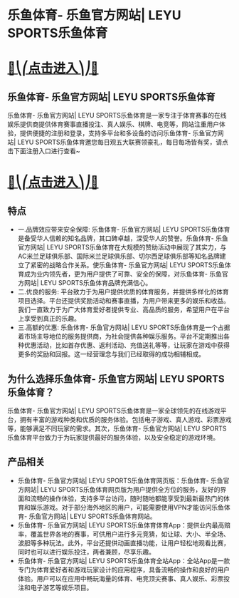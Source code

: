 # 乐鱼体育- 乐鱼官方网站| LEYU SPORTS乐鱼体育

# [🍉⎝⎛点击进入⎞⎠🍉](https://kkdd668.cn)
## 乐鱼体育- 乐鱼官方网站| LEYU SPORTS乐鱼体育
乐鱼体育- 乐鱼官方网站| LEYU SPORTS乐鱼体育是一家专注于体育赛事的在线娱乐提供商提供体育赛事直播投注、真人娱乐、棋牌、电竞等，网站注重用户体验，提供便捷的注册和登录，支持多平台和多设备的访问乐鱼体育- 乐鱼官方网站| LEYU SPORTS乐鱼体育邀您每日观五大联赛领豪礼，每日每场皆有奖，请点击下面注册入口进行查看~
# [🍉⎝⎛点击进入⎞⎠🍉](https://kkdd668.cn)

## 特点
- 一.品牌效应带来安全保障: 乐鱼体育- 乐鱼官方网站| LEYU SPORTS乐鱼体育是备受华人信赖的知名品牌，其口碑卓越，深受华人的赞誉。乐鱼体育- 乐鱼官方网站| LEYU SPORTS乐鱼体育在大规模的赞助活动中展现了其实力，与AC米兰足球俱乐部、国际米兰足球俱乐部、切尔西足球俱乐部等知名品牌建立了紧密的战略合作关系。使乐鱼体育- 乐鱼官方网站| LEYU SPORTS乐鱼体育成为业内领先者，更为用户提供了可靠、安全的保障，对乐鱼体育- 乐鱼官方网站| LEYU SPORTS乐鱼体育品牌充满信心。
- 二.优良的服务: 平台致力于为用户提供优质的体育服务，并提供多样化的体育项目选择。平台还提供奖励活动和赛事直播，为用户带来更多的娱乐和收益。我们一直致力于为广大体育爱好者提供专业、高品质的服务，希望用户在平台上享受到真正的乐趣。
- 三.高额的优惠: 乐鱼体育- 乐鱼官方网站| LEYU SPORTS乐鱼体育是一个占据着市场主导地位的服务提供商，为社会提供各种娱乐服务。平台不定期推出各种优惠活动，比如首存优惠、返利活动、充值送礼等等，让玩家在游戏中获得更多的奖励和回报。这一经营理念与我们已经取得的成功相辅相成。

## 为什么选择乐鱼体育- 乐鱼官方网站| LEYU SPORTS乐鱼体育？
乐鱼体育- 乐鱼官方网站| LEYU SPORTS乐鱼体育是一家全球领先的在线游戏平台，拥有丰富的游戏种类和优质的服务体验。包括电子游戏、真人游戏、彩票游戏等，能够满足不同玩家的需求。其次，乐鱼体育- 乐鱼官方网站| LEYU SPORTS乐鱼体育平台致力于为玩家提供最好的服务体验，以及安全稳定的游戏环境。
## 产品相关
- 乐鱼体育- 乐鱼官方网站| LEYU SPORTS乐鱼体育网页版：乐鱼体育- 乐鱼官方网站| LEYU SPORTS乐鱼体育网页版为用户提供全方位的服务，友好的界面和流畅的操作体验，支持多平台访问，随时随地都能享受到最新最热门的体育和娱乐游戏。对于部分海外地区的用户，可能需要使用VPN才能访问乐鱼体育- 乐鱼官方网站| LEYU SPORTS乐鱼体育网站。
- 乐鱼体育- 乐鱼官方网站| LEYU SPORTS乐鱼体育体育App：提供业内最高赔率，覆盖世界各地的赛事，可供用户进行多元竞猜，如让球、大小、半全场、波胆等多种玩法。此外，平台还提供动画直播功能，让用户轻松地观看比赛，同时也可以进行娱乐投注，两者兼顾，尽享乐趣。
- 乐鱼体育- 乐鱼官方网站| LEYU SPORTS乐鱼体育全站App：全站App是一款专门为体育爱好者和游戏玩家设计的应用程序，具备流畅的操作和良好的用户体验。用户可以在应用中畅玩海量的体育、电竞顶尖赛事、真人娱乐、彩票投注和电子游艺等娱乐项目。
